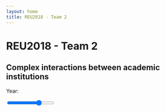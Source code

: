 ```yaml
---
layout: home
title: REU2018 - Team 2
---
```

 <!-- Import Vega 3 & Vega-Lite 2 (does not have to be from CDN) -->
  <script src="https://cdn.jsdelivr.net/npm/vega@3"></script>
  <script src="https://cdn.jsdelivr.net/npm/vega-lite@2"></script>
  <!-- Import vega-embed -->
  <script src="https://cdn.jsdelivr.net/npm/vega-embed@3"></script>
  <script src="https://cdnjs.cloudflare.com/ajax/libs/jquery/3.3.1/jquery.min.js"></script>

  <link rel="stylesheet" href="/css/style.css">

# REU2018 - Team 2
## Complex interactions between academic institutions

<div class="slidecontainer">
	<p>Year: <span id="selectedYear"></span></p>
  <input type="range" min="1960" max="2010" value="1995" class="slider" id="yearRange">
</div>

<div id="vis">
</div>

<script type="text/javascript">
  // get local json
  var json = $.getJSON({"url":"/affil_radial_static.json",'async': false});
  var spec = JSON.parse(json.responseText);

  // renders the initial plot
  vegaEmbed('#vis', spec, {
                "renderer": "svg",
                "actions": {
                "export": false,
                "source": false,
                "editor": false
              } }).then(function(result) {


              }).catch(console.error);
	
  // selected year functionality
   $('#selectedYear').text($('#yearRange').val());
                $('#yearRange').on('input propertychange', function (){
                  $('#selectedYear').text(
                  $('#yearRange').val()
                ),
                  // when the year changes, redraw the entire plot
            spec.signals[3].value = $('#yearRange').val();
               vegaEmbed('#vis', spec, {
                "renderer": "svg",
                "actions": {
                "export": false,
                "source": false,
                "editor": false
              } }).then(function(result) {


              }).catch(console.error);
            
  });


	

	// JSON change functionality

    // access view as result.view
</script>